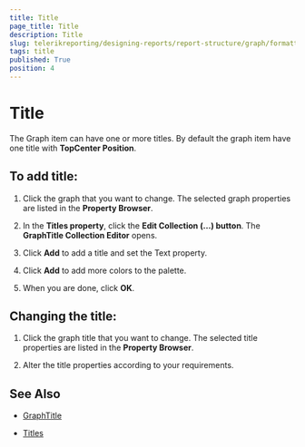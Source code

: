 ```yaml
---
title: Title
page_title: Title 
description: Title
slug: telerikreporting/designing-reports/report-structure/graph/formatting-a-graph/title
tags: title
published: True
position: 4
---
```


# Title

The Graph item can have one or more titles. By default the graph item have one title with __TopCenter Position__. 

## To add title:

1. Click the graph that you want to change. The selected graph properties are listed in the __Property Browser__.

1. In the __Titles property__, click the __Edit Collection (…) button__. The __GraphTitle Collection Editor__ opens. 

1. Click __Add__ to add a title and set the Text property. 

1. Click __Add__ to add more colors to the palette. 

1. When you are done, click __OK__. 

## Changing the title:

1. Click the graph title that you want to change. The selected title properties are listed in the __Property Browser__.

1. Alter the title properties according to your requirements. 


## See Also
 
* [GraphTitle](/reporting/api/Telerik.Reporting.GraphTitle)  

* [Titles](/reporting/api/Telerik.Reporting.Graph#Telerik_Reporting_Graph_Titles)
